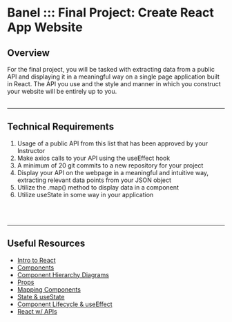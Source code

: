 # Banel ::: Final Project: Create React App Website

<h2>Overview</h2>

For the final project, you will be tasked with extracting data from a public API and displaying it in a meaningful way on a single page application built in React. The API you use and the style and manner in which you construct your website will be entirely up to you.
<br/>
<br/>
<hr>

<h2>Technical Requirements</h2>
<ol>
    <li>Usage of a public API from this list that has been approved by your Instructor</li>
    <li>Make axios calls to your API using the useEffect hook</li>
    <li>A minimum of 20 git commits to a new repository for your project</li>
    <li>Display your API on the webpage in a meaningful and intuitive way, extracting relevant data points from your JSON object</li>
    <li>Utilize the .map() method to display data in a component</li>
    <li>Utilize useState in some way in your application</li>
</ol>
<br/>
<br/>
<hr>

<h2>Useful Resources</h2>
<ul>
    <li><a href="https://github.com/JSR-2-14/u3_lesson_intro_to_react">Intro to React</a></li>
    <li><a href="https://github.com/JSR-2-14/u3_lesson_react_components">Components</a></li>
    <li><a href="">Component Hierarchy Diagrams</a></li>
    <li><a href="https://github.com/JSR-2-14/u3_lesson_react_props">Props</a></li>
    <li><a href="https://github.com/JSR-2-14/u3_lesson_react_mapping_components">Mapping Components</li>
    <li><a href="https://github.com/JSR-2-14/u3_lesson_intro_to_state">State & useState</li>
    <li><a href="https://github.com/JSR-2-14/u3_lab_kanye_useEffect">Component Lifecycle & useEffect</li>
    <li><a href="https://github.com/JSR-2-14/u3_lesson_react_APIs">React w/ APIs</li>
